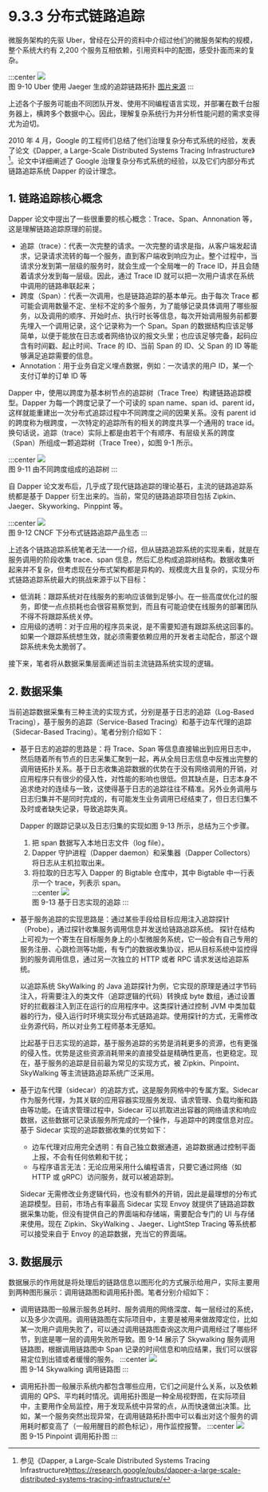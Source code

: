 # 9.3.3 分布式链路追踪

微服务架构的先驱 Uber，曾经在公开的资料中介绍过他们的微服务架构的规模，整个系统大约有 2,200 个服务互相依赖，引用资料中的配图，感受扑面而来的复杂。

:::center
  ![](../assets/uber-microservice.png)<br/>
  图 9-10 Uber 使用 Jaeger 生成的追踪链路拓扑 [图片来源](https://www.uber.com/en-IN/blog/microservice-architecture/)
:::

上述各个子服务可能由不同团队开发、使用不同编程语言实现，并部署在数千台服务器上，横跨多个数据中心。因此，理解复杂系统行为并分析性能问题的需求变得尤为迫切。

2010 年 4 月，Google 的工程师们总结了他们治理复杂分布式系统的经验，发表了论文《Dapper, a Large-Scale Distributed Systems Tracing Infrastructure》[^1]。论文中详细阐述了 Google 治理复杂分布式系统的经验，以及它们内部分布式链路追踪系统 Dapper 的设计理念。

## 1. 链路追踪核心概念

Dapper 论文中提出了一些很重要的核心概念：Trace、Span、Annonation 等，这是理解链路追踪原理的前提。

- 追踪（trace）：代表一次完整的请求。一次完整的请求是指，从客户端发起请求，记录请求流转的每一个服务，直到客户端收到响应为止。整个过程中，当请求分发到第一层级的服务时，就会生成一个全局唯一的 Trace ID，并且会随着请求分发到每一层级。因此，通过 Trace ID 就可以把一次用户请求在系统中调用的链路串联起来；
- 跨度（Span）：代表一次调用，也是链路追踪的基本单元。由于每次 Trace 都可能会调用数量不定、坐标不定的多个服务，为了能够记录具体调用了哪些服务，以及调用的顺序、开始时点、执行时长等信息，每次开始调用服务前都要先埋入一个调用记录，这个记录称为一个 Span。Span 的数据结构应该足够简单，以便于能放在日志或者网络协议的报文头里；也应该足够完备，起码应含有时间戳、起止时间、Trace 的 ID、当前 Span 的 ID、父 Span 的 ID 等能够满足追踪需要的信息。
- Annotation：用于业务自定义埋点数据，例如：一次请求的用户 ID，某一个支付订单的订单 ID 等

Dapper 中，使用以跨度为基本树节点的追踪树（Trace Tree）构建链路追踪模型。Dapper 为每一个跨度记录了一个可读的 span name、span id、parent id，这样就能重建出一次分布式追踪过程中不同跨度之间的因果关系。没有 parent id 的跨度称为根跨度，一次特定的追踪所有的相关的跨度共享一个通用的 trace id。换句话说，追踪（trace）实际上都是由若干个有顺序、有层级关系的跨度（Span）所组成一颗追踪树（Trace Tree），如图 9-1 所示。

:::center
  ![](../assets/Dapper-trace-span.png)<br/>
  图 9-11 由不同跨度组成的追踪树
:::

自 Dapper 论文发布后，几乎成了现代链路追踪的理论基石，主流的链路追踪系统都是基于 Dapper 衍生出来的。当前，常见的链路追踪项目包括 Zipkin、Jaeger、Skyworking、Pinppint 等。

 :::center
  ![](../assets/tracing.png)<br/>
  图 9-12 CNCF 下分布式链路追踪产品生态
:::

上述各个链路追踪系统笔者无法一一介绍，但从链路追踪系统的实现来看，就是在服务调用的阶段收集 trace、span 信息，然后汇总构成追踪树结构。数据收集听起来并不复杂，但考虑现在分布式架构都是异构的、规模庞大且复杂的，实现分布式链路追踪系统最大的挑战来源于以下目标：

- 低消耗：跟踪系统对在线服务的影响应该做到足够小。在一些高度优化过的服务，即使一点点损耗也会很容易察觉到，而且有可能迫使在线服务的部署团队不得不将跟踪系统关停。
- 应用级的透明：对于应用的程序员来说，是不需要知道有跟踪系统这回事的。如果一个跟踪系统想生效，就必须需要依赖应用的开发者主动配合，那这个跟踪系统未免太脆弱了。

接下来，笔者将从数据采集层面阐述当前主流链路系统实现的逻辑。

## 2. 数据采集

当前追踪数据采集有三种主流的实现方式，分别是基于日志的追踪（Log-Based Tracing），基于服务的追踪（Service-Based Tracing）和基于边车代理的追踪（Sidecar-Based Tracing）。笔者分别介绍如下：

- 基于日志的追踪的思路是：将 Trace、Span 等信息直接输出到应用日志中，然后随着所有节点的日志采集汇聚到一起，再从全局日志信息中反推出完整的调用链拓扑关系。基于日志收集追踪数据的优势在于没有网络调用的开销，对应用程序只有很少的侵入性，对性能的影响也很低。但其缺点是，日志本身不追求绝对的连续与一致，这使得基于日志的追踪往往不精准。另外业务调用与日志归集并不是同时完成的，有可能发生业务调用已经结束了，但日志归集不及时或者缺失记录，导致追踪失真。
  
  Dapper 的跟踪记录以及日志归集的实现如图 9-13 所示，总结为三个步骤。
  1. 把 span 数据写入本地日志文件（log file）。
  2. Dapper 守护进程（Dapper daemon）和采集器（Dapper Collectors）将日志从主机拉取出来。
  3. 将拉取的日志写入 Dapper 的 Bigtable 仓库中，其中 Bigtable 中一行表示一个 trace，列表示 span。   
:::center
  ![](../assets/dapper-log.png)<br/>
  图 9-13 基于日志实现的追踪
:::

- 基于服务追踪的实现思路是：通过某些手段给目标应用注入追踪探针（Probe），通过探针收集服务调用信息并发送给链路追踪系统。
  探针在结构上可视为一个寄生在目标服务身上的小型微服务系统，它一般会有自己专用的服务注册、心跳检测等功能，有专门的数据收集协议，把从目标系统中监控得到的服务调用信息，通过另一次独立的 HTTP 或者 RPC 请求发送给追踪系统。

  以追踪系统 SkyWalking 的 Java 追踪探针为例，它实现的原理是通过字节码注入，将需要注入的类文件（追踪逻辑的代码）转换成 byte 数组，通过设置好的拦截器注入到正在运行的应用程序中。这类探针通过控制 JVM 中类加载器的行为，侵入运行时环境实现分布式链路追踪。使用探针的方式，无需修改业务源代码，所以对业务工程师基本无感知。

  比起基于日志实现的追踪，基于服务追踪的劣势是消耗更多的资源，也有更强的侵入性。优势是这些资源消耗带来的直接受益是精确性更高，也更稳定。现在，基于服务的追踪是目前最为常见的实现方式，被 Zipkin、Pinpoint、SkyWalking 等主流链路追踪系统广泛采用。

- 基于边车代理（sidecar）的追踪方式，这是服务网格中的专属方案。Sidecar 作为服务代理，为其关联的应用容器实现服务发现、请求管理、负载均衡和路由等功能。在请求管理过程中，Sidecar 可以抓取进出容器的网络请求和响应数据，这些数据可记录该服务所完成的一个操作，与追踪中的跨度信息对应。基于 Sidecar 实现的追踪数据收集的优势如下：
   - 边车代理对应用完全透明：有自己独立数据通道，追踪数据通过控制平面上报，不会有任何依赖和干扰；
  - 与程序语言无法：无论应用采用什么编程语言，只要它通过网络（如 HTTP 或 gRPC）访问服务，就可以被追踪到。

  Sidecar 无需修改业务逻辑代码，也没有额外的开销，因此是最理想的分布式追踪模型。目前，市场占有率最高 Sidecar 实现 Envoy 就提供了链路追踪数据采集功能，但没有提供自己的界面端和存储端，需要配合专门的 UI 与存储来使用。现在 Zipkin、SkyWalking 、Jaeger、LightStep Tracing 等系统都可以接受来自于 Envoy 的追踪数据，充当它的界面端。


## 3. 数据展示

数据展示的作用就是将处理后的链路信息以图形化的方式展示给用户，实际主要用到两种图形展示：调用链路图和调用拓扑图。笔者分别介绍如下：

- 调用链路图一般展示服务总耗时、服务调用的网络深度、每一层经过的系统，以及多少次调用。调用链路图在实际项目中，主要是被用来做故障定位，比如某一次用户调用失败了，可以通过调用链路图查询这次用户调用经过了哪些环节，到底是哪一层的调用失败所导致。图 9-14 展示了 Skywalking 服务调用链路图，根据调用链路图中 Span 记录的时间信息和响应结果，我们可以很容易定位到出错或者缓慢的服务。
:::center
  ![](../assets/skywalking-ui.jpeg)<br/>
  图 9-14 Skywalking 调用链路图
:::

- 调用拓扑图一般展示系统内都包含哪些应用，它们之间是什么关系，以及依赖调用的 QPS、平均耗时情况。调用拓扑图是一种全局视野图，在实际项目中，主要用作全局监控，用于发现系统中异常的点，从而快速做出决策。比如，某一个服务突然出现异常，在调用链路拓扑图中可以看出对这个服务的调用耗时都变高了（一般用醒目的颜色标记），用作监控报警。
:::center
  ![](../assets/Pinpoint.png)<br/>
  图 9-15 Pinpoint 调用拓扑图
:::


[^1]: 参见《Dapper, a Large-Scale Distributed Systems Tracing Infrastructure》https://research.google/pubs/dapper-a-large-scale-distributed-systems-tracing-infrastructure/
